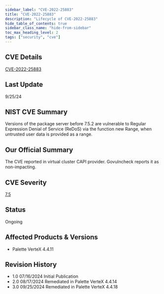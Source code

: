 ```yaml
---
sidebar_label: "CVE-2022-25883"
title: "CVE-2022-25883"
description: "Lifecycle of CVE-2022-25883"
hide_table_of_contents: true
sidebar_class_name: "hide-from-sidebar"
toc_max_heading_level: 2
tags: ["security", "cve"]
---
```


## CVE Details

[CVE-2022-25883](https://nvd.nist.gov/vuln/detail/CVE-2022-25883)

## Last Update

9/25/24

## NIST CVE Summary

Versions of the package server before 7.5.2 are vulnerable to Regular Expression Denial of Service (ReDoS) via the
function new Range, when untrusted user data is provided as a range.

## Our Official Summary

The CVE reported in virtual cluster CAPI provider. Govulncheck reports it as non-impacting.

## CVE Severity

[7.5](https://nvd.nist.gov/vuln/detail/CVE-2022-25883)

## Status

Ongoing

## Affected Products & Versions

- Palette VerteX 4.4.11

## Revision History

- 1.0 07/16/2024 Initial Publication
- 2.0 08/17/2024 Remediated in Palette VerteX 4.4.14
- 3.0 09/25/2024 Remediated in Palette VerteX 4.4.18
